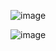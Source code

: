 ![image](https://user-images.githubusercontent.com/14087406/170245983-7b148e54-7298-48a9-a8fa-da53160801df.png)


![image](https://user-images.githubusercontent.com/14087406/170245888-a7c51ecb-4b03-4101-8346-3496a03a0772.png)
